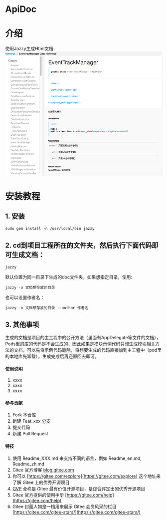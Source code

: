 # ApiDoc

# 介绍
使用Jazzy生成Html文档
![使用Jazzy生成Html文档](%E6%88%AA%E5%B1%8F2022-04-24%20%E4%B8%8B%E5%8D%883.13.15.png)
# 安装教程

## 1.  安装

```
sudo gem install -n /usr/local/bin jazzy
```

## 2.  cd到项目工程所在的文件夹，然后执行下面代码即可生成文档：

```
jazzy
```
默认位置为同一目录下生成的doc文件夹，如果想指定目录，使用:

```
jazzy -o 文档想存放的目录
```
也可以设置作者名：

```
jazzy -o 文档想存放的目录 --author 作者名
```

## 3. 其他事项
生成的文档是项目的主工程中的公开方法（里面有AppDelegate等文件的文档），Pods里的库的代码是不会生成的，因此如果是模块示例代码只想生成模块相关方法的文档，可以先将示例代码删除，将想要生成的代码直接加到主工程中（pod里的本地库先卸载），生成完成后再还原回去即可。


#### 使用说明

1.  xxxx
2.  xxxx
3.  xxxx

#### 参与贡献

1.  Fork 本仓库
2.  新建 Feat_xxx 分支
3.  提交代码
4.  新建 Pull Request


#### 特技

1.  使用 Readme\_XXX.md 来支持不同的语言，例如 Readme\_en.md, Readme\_zh.md
2.  Gitee 官方博客 [blog.gitee.com](https://blog.gitee.com)
3.  你可以 [https://gitee.com/explore](https://gitee.com/explore) 这个地址来了解 Gitee 上的优秀开源项目
4.  [GVP](https://gitee.com/gvp) 全称是 Gitee 最有价值开源项目，是综合评定出的优秀开源项目
5.  Gitee 官方提供的使用手册 [https://gitee.com/help](https://gitee.com/help)
6.  Gitee 封面人物是一档用来展示 Gitee 会员风采的栏目 [https://gitee.com/gitee-stars/](https://gitee.com/gitee-stars/)
